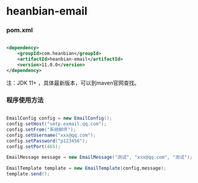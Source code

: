 # heanbian-email

### pom.xml

```xml

<dependency>
	<groupId>com.heanbian</groupId>
	<artifactId>heanbian-email</artifactId>
	<version>11.0.0</version>
</dependency>

```

注：JDK 11+ ，具体最新版本，可以到maven官网查找。

### 程序使用方法

```java

EmailConfig config = new EmailConfig();
config.setHost("smtp.exmail.qq.com");
config.setFrom("系统邮件");
config.setUsername("xxx@qq.com");
config.setPassword("p123456");
config.setPort(465);

EmailMessage message = new EmailMessage("测试", "xxx@qq.com", "测试");

EmailTemplate template = new EmailTemplate(config,message);
template.send();

```

